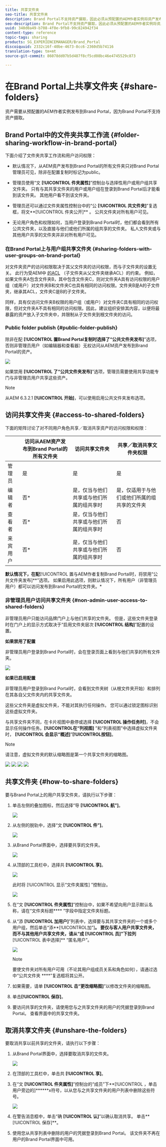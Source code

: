 ```yaml
---
title: 共享文件夹
seo-title: 共享文件夹
description: Brand Portal不支持资产摄取，因此必须从预配置的AEM作者实例将资产发布到Brand Portal。 Brand Portal的非管理员用户无法访问已发布的资产，除非在配置AEM实例的复制时进行了配置，并且需要与他们共享。
seo-description: Brand Portal不支持资产摄取，因此必须从预配置的AEM作者实例将资产发布到Brand Portal。 Brand Portal的非管理员用户无法访问已发布的资产，除非在配置AEM实例的复制时进行了配置，并且需要与他们共享。
uuid: 340d0a49-b708-4f0e-9fb8-99c824942f34
content-type: reference
topic-tags: sharing
products: SG_EXPERIENCEMANAGER/Brand_Portal
discoiquuid: 2332c16f-40be-4673-8cc6-2360d5b74116
translation-type: tm+mt
source-git-commit: 86078dd07b5d487f8cf5cd08bc46e4745529c873

---
```



# 在Brand Portal上共享文件夹 {#share-folders}

资产需要从预配置的AEM作者实例发布到Brand Portal，因为Brand Portal不支持资产摄取。

## Brand Portal中的文件夹共享工作流 {#folder-sharing-workflow-in-brand-portal}

下面介绍了文件夹共享工作流和用户访问权限：

* 默认情况下，从AEM资产发布到Brand Portal的所有文件夹只对Brand Portal管理员可见，除非在配置复制时标记为public。
* 管理员使用“文 **[!UICONTROL 件夹属性]**”控制台与选择性用户或用户组共享文件夹。 只有与其共享文件夹的用户或用户组在登录到Brand Portal后才能看到该文件夹。 其他用户看不到该文件夹。
* 管理员还可以通过文件夹属性控制台中的“公 **[!UICONTROL 共文件夹]**”复选框，将文**[!UICONTROL &#x200B;件夹公开]** 。 公共文件夹对所有用户可见。

* 无论用户角色和权限如何，当用户登录到Brand Portal时，他们都会看到所有公共文件夹，以及直接与他们或他们所属的组共享的文件夹。 私人文件夹或与其他用户共享的文件夹并非对所有用户可见。

### 在Brand Portal上与用户组共享文件夹 {#sharing-folders-with-user-groups-on-brand-portal}

对文件夹资产的访问权限取决于其父文件夹的访问权限，而与子文件夹的设置无关。 此行为受AEM中 [的ACL](https://helpx.adobe.com/experience-manager/6-5/sites/administering/using/security.html#PermissionsinAEM) （子文件夹从父文件夹继承ACL）的约束。 例如，如果文件夹A包含文件夹B，其中包含文件夹C，则对文件夹A具有访问权限的用户组（或用户）对文件夹B和文件夹C也具有相同的访问权限。文件夹B是A的子文件夹，继承其ACL，文件夹C是B的子文件夹。

同样，具有仅访问文件夹B权限的用户组（或用户）对文件夹C具有相同的访问权限，但对文件夹A不具有相同的访问权限。因此，建议组织安排其内容，以便将最暴露的资产放入子文件夹中，并限制从子文件夹到根文件夹的访问。

### Public folder publish {#public-folder-publish}

除非在配 **[!UICONTROL 置Brand Portal复制时选择了“公共文件夹发布]**”选项，否则非管理员用户（如编辑器和查看器）无权访问从AEM资产发布到Brand Portal的资产。

![](assets/assetbpreplication.png)

如果禁用 **[!UICONTROL 了“公共文件夹发布]**”选项，管理员需要使用共享功能专门与非管理员用户共享这些资产。

>[!NOTE]
>
>从AEM 6.3.2.1 **[!UICONTROL 开始]**，可以使用启用公共文件夹发布选项。

## 访问共享文件夹 {#access-to-shared-folders}

下面的矩阵讨论了对不同用户角色共享／取消共享资产的访问权限和权限：

|  | 访问从AEM资产发布到Brand Portal的所有文件夹 | 访问共享文件夹 | 共享／取消共享文件夹权限 |
|---------------|-----------|-----------|------------|
| 管理员 | 是 | 是 | 是 |
| 编辑者 | 否* | 是，仅当与他们共享或与他们所属的组共享时 | 是，仅适用于与他们或他们所属的组共享的文件夹 |
| 查看者 | 否* | 是，仅当与他们共享或与他们所属的组共享时 | 否 |
| 来宾用户 | 否* | 是，仅当与他们共享或与他们所属的组共享时 | 否 |

**默认情况下，在配&#x200B;**[!UICONTROL 置与AEM作者复制Brand Portal时，将禁用“公共文件夹发布]**”选项。 如果启用此选项，则默认情况下，所有用户（非管理员用户）都可以访问发布到Brand Portal的文件夹。*

### 非管理员用户访问共享文件夹 {#non-admin-user-access-to-shared-folders}

非管理员用户只能访问品牌门户上与他们共享的文件夹。 但是，这些文件夹登录时在门户上的显示方式取决于“启用文件夹层次 **[!UICONTROL 结构]**”配置的设置。

**如果禁用了配置**

非管理员用户登录到Brand Portal时，会在登录页面上看到与他们共享的所有文件夹。

![](assets/disabled-folder-hierarchy1-1.png)

**如果已启用配置**

非管理员用户登录到Brand Portal时，会看到文件夹树（从根文件夹开始）和排列在其各自父文件夹内的共享文件夹。

这些父文件夹是虚拟文件夹，不能对其执行任何操作。 您可以通过锁定图标识别这些虚拟文件夹。

与共享文件夹不同，在卡片视图中悬停或选择 **[!UICONTROL 操作任务时]**，不会显示任何操作任务。**[!UICONTROL &#x200B;在“列视图]** ”和“列表视图”中选择虚拟文件夹时， **[!UICONTROL 会显示“概述]**”**[!UICONTROL &#x200B;按钮]**。

>[!NOTE]
>
>请注意，虚拟文件夹的默认缩略图是第一个共享文件夹的缩略图。

![](assets/enabled-hierarchy1-1.png) ![](assets/hierarchy1-nonadmin-1.png) ![](assets/hierarchy-nonadmin-1.png) ![](assets/hierarchy2-nonadmin-1.png)

## 共享文件夹 {#how-to-share-folders}

要与Brand Portal上的用户共享文件夹，请执行以下步骤：

1. 单击左侧的叠加图标，然后选择“导 **[!UICONTROL 航”]**。

   ![](assets/selectorrail.png)

1. 从左侧的脱轨中，选择“文 **[!UICONTROL 件”]**。

   ![](assets/access_files.png)

1. 从Brand Portal界面中，选择要共享的文件夹。

   ![](assets/share-folders.png)

1. 从顶部的工具栏中，选择共 **[!UICONTROL 享]**。

   ![](assets/share_icon.png)

   此时将 [!UICONTROL 显示“文件夹属性] ”控制台。

   ![](assets/folder_properties.png)

1. 在“文 **[!UICONTROL 件夹属性]**”控制台中，如果不希望向用户显示默认名称，请在“文件夹标题**** ”字段中指定文件夹标题。
1. 从“添 **[!UICONTROL 加用户]**”列表中，选择要与其共享文件夹的一个或多个用户组，然后单击“添**[!UICONTROL &#x200B;加”]**。
要仅与客人用户共享文件夹，而不与其他用户共享文件夹，请从“成 **[!UICONTROL 员]**”下拉列**[!UICONTROL &#x200B;表中选择]** “匿名用户”。

   ![](assets/only-anonymous.png)

   >[!NOTE]
   >
   >要使文件夹对所有用户可用（不论其用户组成员关系和角色如何），请通过选中“公共文件夹 ****”复选框将其公开。

1. 如果需要，请单 **[!UICONTROL 击“更改缩略图]**”以修改文件夹的缩略图。
1. 单击&#x200B;**[!UICONTROL 保存]**。
1. 要访问共享的文件夹，请使用您与之共享文件夹的用户的凭据登录到Brand Portal。 查看界面中的共享文件夹。

## 取消共享文件夹 {#unshare-the-folders}

要取消共享以前共享的文件夹，请执行以下步骤：

1. 从Brand Portal界面中，选择要取消共享的文件夹。

   ![](assets/share-folders-1.png)

1. 在顶部的工具栏中，单击共 **[!UICONTROL 享]**。
1. 在“文 **[!UICONTROL 件夹属性]**”控制台的“成员”下**[!UICONTROL ，单击用户旁边的]******x符号，以从您与之共享文件夹的用户列表中删除这些符号。

   ![](assets/folder_propertiesunshare.png)

1. 在警告消息框中，单击“确 **[!UICONTROL 认]**”以确认取消共享。
单击**[!UICONTROL &#x200B;保存]**。

1. 使用您从共享列表中删除的用户的凭据登录到Brand Portal。 该文件夹不再在用户的Brand Portal界面中可用。
